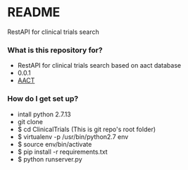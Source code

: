# README #

RestAPI for clinical trials search

### What is this repository for? ###

* RestAPI for clinical trials search based on aact database
* 0.0.1
* [AACT](https://www.ctti-clinicaltrials.org/aact-database)

### How do I get set up? ###

* intall python 2.7.13
* git clone 
* $ cd ClinicalTrials (This is git repo's root folder)
* $ virtualenv -p /usr/bin/python2.7 env
* $ source env/bin/activate
* $ pip install -r requirements.txt
* $ python runserver.py
